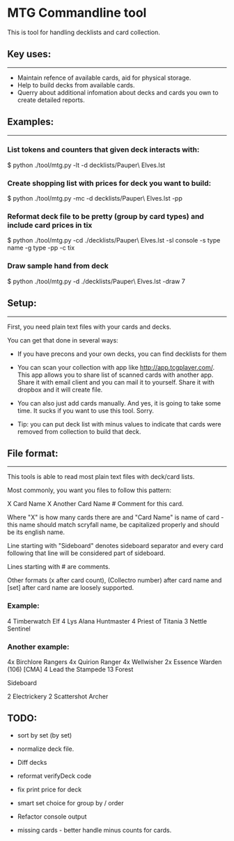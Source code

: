 
MTG Commandline tool
====================

This is tool for handling decklists and card collection.

## Key uses:
------------

 * Maintain refence of available cards, aid for physical storage.
 * Help to build decks from available cards.
 * Querry about additional infomation about decks and cards you own to create detailed reports.

## Examples:
------------

### List tokens and counters that given deck interacts with:

$ python ./tool/mtg.py -lt -d decklists/Pauper\ Elves.lst

### Create shopping list with prices for deck you want to build:

$ python ./tool/mtg.py -mc -d decklists/Pauper\ Elves.lst -pp

### Reformat deck file to be pretty (group by card types) and include card prices in tix

$ python ./tool/mtg.py -cd ./decklists/Pauper\ Elves.lst -sl console -s type name -g type -pp -c tix

### Draw sample hand from deck

$ python ./tool/mtg.py -d ./decklists/Pauper\ Elves.lst -draw 7

## Setup:
---------

First, you need plain text files with your cards and decks.

You can get that done in several ways:

 * If you have precons and your own decks, you can find decklists for them
 * You can scan your collection with app like http://app.tcgplayer.com/. This app allows you to share list of scanned cards with another app. Share it with email client and you can mail it to yourself. Share it with dropbox and it will create file.

 * You can also just add cards manually. And yes, it is going to take some time. It sucks if you want to use this tool. Sorry.

 * Tip: you can put deck list with minus values to indicate that cards were removed from collection to build that deck.

## File format:
---------------

This tools is able to read most plain text files with deck/card lists.

Most commonly, you want you files to follow this pattern:

X Card Name
X Another Card Name # Comment for this card.

Where "X" is how many cards there are and "Card Name" is name of card - this name should match scryfall name, be capitalized properly and should be its english name. 

Line starting with "Sideboard" denotes sideboard separator and every card following that line will be considered part of sideboard.

Lines starting with # are comments.

Other formats (x after card count), (Collectro number) after card name and [set] after card name are loosely supported.

### Example:

4 Timberwatch Elf
4 Lys Alana Huntmaster
4 Priest of Titania
3 Nettle Sentinel

### Another example:

4x Birchlore Rangers
4x Quirion Ranger
4x Wellwisher
2x Essence Warden (106) [CMA]
4 Lead the Stampede
13 Forest

Sideboard

2 Electrickery
2 Scattershot Archer

## TODO:

 * sort by set (by set)

 * normalize deck file.

 * Diff decks

 * reformat verifyDeck code

 * fix print price for deck

 * smart set choice for group by / order

 * Refactor console output

 * missing cards - better handle minus counts for cards.